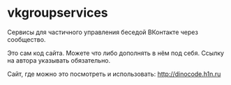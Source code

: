 # vkgroupservices
Сервисы для частичного управления беседой ВКонтакте через сообщество. 

Это сам код сайта. Можете что либо дополнять в нём под себя. Ссылку на автора указывать обязательно.

Сайт, где можно это посмотреть и использовать: http://dinocode.h1n.ru
